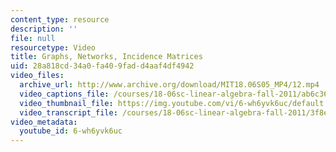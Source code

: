 ```yaml
---
content_type: resource
description: ''
file: null
resourcetype: Video
title: Graphs, Networks, Incidence Matrices
uid: 28a818cd-34a0-fa40-9fad-d4aaf4df4942
video_files:
  archive_url: http://www.archive.org/download/MIT18.06S05_MP4/12.mp4
  video_captions_file: /courses/18-06sc-linear-algebra-fall-2011/ab6c364265de583897ed42a2ffa74491_6-wh6yvk6uc.vtt
  video_thumbnail_file: https://img.youtube.com/vi/6-wh6yvk6uc/default.jpg
  video_transcript_file: /courses/18-06sc-linear-algebra-fall-2011/3f8e0016948ea0224d2cd16dd4f4e80c_6-wh6yvk6uc.pdf
video_metadata:
  youtube_id: 6-wh6yvk6uc
---
```

